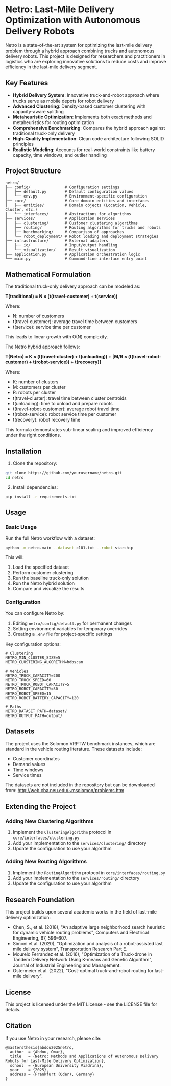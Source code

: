 # Netro: Last-Mile Delivery Optimization with Autonomous Delivery Robots

Netro is a state-of-the-art system for optimizing the last-mile delivery problem through a hybrid approach combining trucks and autonomous delivery robots. This project is designed for researchers and practitioners in logistics who are exploring innovative solutions to reduce costs and improve efficiency in the last-mile delivery segment.

## Key Features

- **Hybrid Delivery System**: Innovative truck-and-robot approach where trucks serve as mobile depots for robot delivery
- **Advanced Clustering**: Density-based customer clustering with capacity-aware splitting
- **Metaheuristic Optimization**: Implements both exact methods and metaheuristics for routing optimization
- **Comprehensive Benchmarking**: Compares the hybrid approach against traditional truck-only delivery
- **High-Quality Implementation**: Clean code architecture following SOLID principles
- **Realistic Modeling**: Accounts for real-world constraints like battery capacity, time windows, and outlier handling

## Project Structure

```
netro/
├── config/               # Configuration settings
│   ├── default.py        # Default configuration values
│   └── env.py            # Environment-specific configuration
├── core/                 # Core domain entities and interfaces
│   ├── entities/         # Domain objects (Location, Vehicle, Cluster, etc.)
│   └── interfaces/       # Abstractions for algorithms
├── services/             # Application services
│   ├── clustering/       # Customer clustering algorithms
│   ├── routing/          # Routing algorithms for trucks and robots
│   ├── benchmarking/     # Comparison of approaches
│   └── robot_deployment/ # Robot loading and deployment strategies
├── infrastructure/       # External adapters
│   ├── io/               # Input/output handling
│   └── visualization/    # Result visualization
├── application.py        # Application orchestration logic
└── main.py               # Command-line interface entry point
```

## Mathematical Formulation

The traditional truck-only delivery approach can be modeled as:

**T(traditional) = N × (t(travel-customer) + t(service))**

Where:

- N: number of customers
- t(travel-customer): average travel time between customers
- t(service): service time per customer

This leads to linear growth with O(N) complexity.

The Netro hybrid approach follows:

**T(Netro) = K × (t(travel-cluster) + t(unloading)) + [M/R × (t(travel-robot-customer) + t(robot-service)) + t(recovery)]**

Where:

- K: number of clusters
- M: customers per cluster
- R: robots per cluster
- t(travel-cluster): travel time between cluster centroids
- t(unloading): time to unload and prepare robots
- t(travel-robot-customer): average robot travel time
- t(robot-service): robot service time per customer
- t(recovery): robot recovery time

This formula demonstrates sub-linear scaling and improved efficiency under the right conditions.

## Installation

1. Clone the repository:

```bash
git clone https://github.com/yourusername/netro.git
cd netro
```

2. Install dependencies:

```bash
pip install -r requirements.txt
```

## Usage

### Basic Usage

Run the full Netro workflow with a dataset:

```bash
python -m netro.main --dataset c101.txt --robot starship
```

This will:

1. Load the specified dataset
2. Perform customer clustering
3. Run the baseline truck-only solution
4. Run the Netro hybrid solution
5. Compare and visualize the results

### Configuration

You can configure Netro by:

1. Editing `netro/config/default.py` for permanent changes
2. Setting environment variables for temporary overrides
3. Creating a `.env` file for project-specific settings

Key configuration options:

```
# Clustering
NETRO_MIN_CLUSTER_SIZE=5
NETRO_CLUSTERING_ALGORITHM=hdbscan

# Vehicles
NETRO_TRUCK_CAPACITY=200
NETRO_TRUCK_SPEED=60
NETRO_TRUCK_ROBOT_CAPACITY=5
NETRO_ROBOT_CAPACITY=30
NETRO_ROBOT_SPEED=15
NETRO_ROBOT_BATTERY_CAPACITY=120

# Paths
NETRO_DATASET_PATH=dataset/
NETRO_OUTPUT_PATH=output/
```

## Datasets

The project uses the Solomon VRPTW benchmark instances, which are standard in the vehicle routing literature. These datasets include:

- Customer coordinates
- Demand values
- Time windows
- Service times

The datasets are not included in the repository but can be downloaded from:
http://web.cba.neu.edu/~msolomon/problems.htm

## Extending the Project

### Adding New Clustering Algorithms

1. Implement the `ClusteringAlgorithm` protocol in `core/interfaces/clustering.py`
2. Add your implementation to the `services/clustering/` directory
3. Update the configuration to use your algorithm

### Adding New Routing Algorithms

1. Implement the `RoutingAlgorithm` protocol in `core/interfaces/routing.py`
2. Add your implementation to the `services/routing/` directory
3. Update the configuration to use your algorithm

## Research Foundation

This project builds upon several academic works in the field of last-mile delivery optimization:

- Chen, S., et al. (2018), "An adaptive large neighborhood search heuristic for dynamic vehicle routing problems", Computers and Electrical Engineering, 67, 596–607.
- Simoni et al. (2020), "Optimization and analysis of a robot-assisted last mile delivery system", Transportation Research Part E.
- Mourelo Ferrandez et al. (2016), "Optimization of a Truck-drone in Tandem Delivery Network Using K-means and Genetic Algorithm", Journal of Industrial Engineering and Management.
- Ostermeier et al. (2022), "Cost-optimal truck-and-robot routing for last-mile delivery".

## License

This project is licensed under the MIT License - see the LICENSE file for details.

## Citation

If you use Netro in your research, please cite:

```
@mastersthesis{abdou2025netro,
  author  = {Abdou, Omar},
  title   = {Netro: Methods and Applications of Autonomous Delivery Robots for Last-Mile Delivery Optimization},
  school  = {European University Viadrina},
  year    = {2025},
  address = {Frankfurt (Oder), Germany}
}
```

